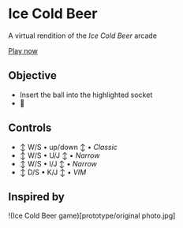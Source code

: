 # Ice Cold Beer

A virtual rendition of the *Ice Cold Beer* arcade

[Play now](https://amadeusw.github.io/icecold/prototype)

## Objective

* Insert the ball into the highlighted socket
* 🍻

## Controls

* ↕ W/S • up/down ↕ • *Classic*
* ↕ W/S • U/J ↕ • *Narrow*
* ↕ W/S • I/J ↕ • *Narrow*
* ↕ D/S • K/J ↕ • *VIM*

## Inspired by

!(Ice Cold Beer game)[prototype/original photo.jpg]